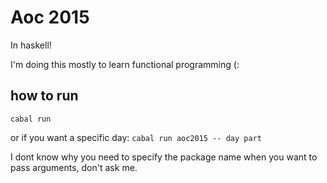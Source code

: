 # Aoc 2015
In haskell!

I'm doing this mostly to learn functional programming (:

## how to run
``cabal run``

or if you want a specific day:
``cabal run aoc2015 -- day part``

I dont know why you need to specify the package name when you want to pass arguments, don't ask me.